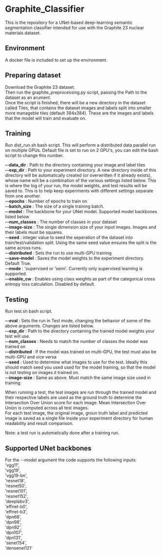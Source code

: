 # Graphite_Classifier
This is the repository for a UNet-based deep-learning semantic segmentation classifier intended for use with the Graphite 23 nuclear materials dataset.

## Environment
A docker file is included to set up the environment.

## Preparing dataset
Download the Graphite 23 dataset. \
Then run the graphite_preprocessing.py script, passing the Path to the dataset as an arument. \
Once the script is finished, there will be a new directory in the dataset called Tiles, that contains the dataset images and labels split into smaller more manageble tiles (default 384x384). These are the images and labels that the model will train and evaluate on.

## Training
Run dist_run.sh bash script. This will perform a distributed data parallel run on multiple GPUs. Default file is set to run on 2 GPU's, you can edit the bash script to change this number. 

**--data_dir**    : Path to the directory containing your image and label tiles\
**--exp_dir**     : Path to your experiment directory. A new directory inside of this directory will be automatically created (or overwritten if it already exists), whose name will be a combination of the various settings listed below. This is where the log of your run, the model weights, and test results will be saved to. This is to help keep experiments with different settings separate from one another. \
**--epochs**     : Number of epochs to train on\
**--batch_size**  : The size of a single training batch.\
**--model**       : The backbone for your UNet model. Supported model backbones listed below\
**--num_classes** : The number of classes in your dataset\
**--image-size**  : The single dimension size of your input images. Images and their labels must be squares.\
**--seed**        : integer value to seed the seperation of the dataset into train/test/validation split. Using the same seed value ensures the split is the same across runs.\
**--distributed** : Sets the run to use multi-GPU training \
**--save-model**  : Saves the model weights to the experiment directory. Default True.\
**--mode**        : 'supervised or 'semi'. Currently only supervised learning is supported.\
**--enable_cw**   : Enables using class weights as part of the categorical cross entropy loss calculation. Disabled by default.


## Testing
Run test.sh bash script. 

**--eval**        : Sets the run in Test mode, changing the behavior of some of the above arguments. Changes are listed below.\
**--exp_dir**     : Path to the directory containing the trained model weights your test will use.\
**--num_classes** : Needs to match the number of classes the model was trained on\
**--distributed** : If the model was trained on multi-GPU, the test must also be multi-GPU and vice versa\
**--seed**        : Used to determine what images to use for the test. Ideally this should match seed you used used for the model training, so that the model is not testing on images it trained on.\
**--image-size**  : Same as above. Must match the same image size used in training.

When running a test, the test images are run through the trained model and their respective labels are used as the ground truth to determine the Intersection Over Union score for each image. Mean Intersection Over Union is computed across all test images.\
For each test image, the original image, groun truth label and predicted image is saved as a single file inside your experiment directory for human readability and result comparison.

Note: a test run is automatically done after a training run.

## Supported UNet backbones
For the --model argument the code supports the following inputs:\
'vgg11',\
'vgg19',\
'vgg19-bn',\
'resnet18',\
'resnet50',\
'resnet101',\
'resnet152',\
'deeplabv3',\
'effnet-b0', \
'effnet-b3',\
'dpn68',\
'dpn98',\
'dpn92',\
'dpn107',\
'dpn131',\
'senet154',\
'densenet121'

